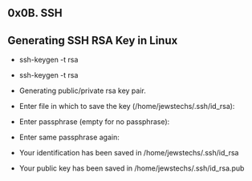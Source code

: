 ## 0x0B. SSH


## Generating SSH RSA Key in Linux
- ssh-keygen -t rsa

- ssh-keygen -t rsa
- Generating public/private rsa key pair.
- Enter file in which to save the key (/home/jewstechs/.ssh/id_rsa): 
- Enter passphrase (empty for no passphrase): 
- Enter same passphrase again: 
- Your identification has been saved in /home/jewstechs/.ssh/id_rsa
- Your public key has been saved in /home/jewstechs/.ssh/id_rsa.pub
